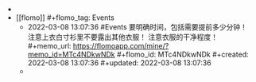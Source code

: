 -
- [[flomo]]
  #+flomo_tag: Events
	- 2022-03-08 13:07:36
	   #Events 
	  要明确时间，包括需要提前多少分钟！
	  注意上衣白寸衫里不要露出其他衣服！
	  注意衣服的干净程度！
	  #+memo_url: https://flomoapp.com/mine/?memo_id=MTc4NDkwNDk
	  #+flomo_id: MTc4NDkwNDk
	  #+created: 2022-03-08 13:07:36
	  #+updated: 2022-03-08 13:07:36
	-